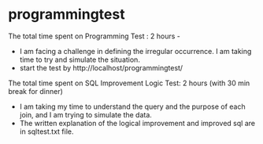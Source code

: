 # programmingtest

The total time spent on Programming Test : 2 hours  -
  - I am facing a challenge in defining the irregular occurrence. I am taking time to try and simulate the situation.
  - start the test by http://localhost/programmingtest/
    
The total time spent on SQL Improvement Logic Test: 2 hours (with 30 min break for dinner)
  - I am taking my time to understand the query and the purpose of each join, and I am trying to simulate the data.
  - The written explanation of the logical improvement and improved sql are in sqltest.txt file.

